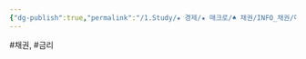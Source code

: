 ```yaml
---
{"dg-publish":true,"permalink":"/1.Study/★ 경제/★ 매크로/♠ 채권/INFO_채권/미국국채금리/","created":"2023-06-14T09:12:42.200+09:00","updated":"2025-06-03T20:07:19.948+09:00"}
---
```


#채권, #금리 
